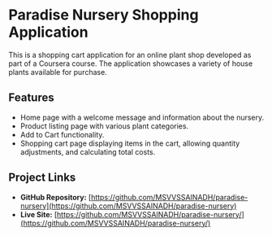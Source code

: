 # Paradise Nursery Shopping Application

This is a shopping cart application for an online plant shop developed as part of a Coursera course. The application showcases a variety of house plants available for purchase.

## Features

- Home page with a welcome message and information about the nursery.
- Product listing page with various plant categories.
- Add to Cart functionality.
- Shopping cart page displaying items in the cart, allowing quantity adjustments, and calculating total costs.

## Project Links

- **GitHub Repository:** [https://github.com/MSVVSSAINADH/paradise-nursery](https://github.com/MSVVSSAINADH/paradise-nursery)
- **Live Site:** [https://github.com/MSVVSSAINADH/paradise-nursery/](https://github.com/MSVVSSAINADH/paradise-nursery/)
